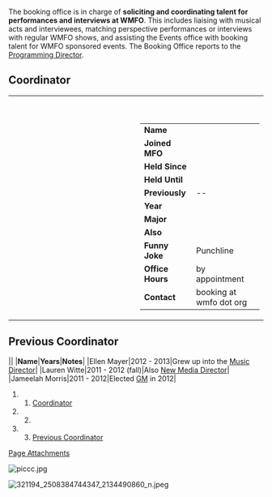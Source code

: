 The booking office is in charge of **soliciting and coordinating talent for performances and interviews at WMFO**. This includes liaising with musical acts and interviewees, matching perspective performances or interviews with regular WMFO shows, and assisting the Events office with booking talent for WMFO sponsored events. The Booking Office reports to the [Programming Director](https://wiki.wmfo.org/Executive_Board/Programming_Dept. "Programming Dept.").

Coordinator
-----------

<table>
<col width="50%" />
<col width="50%" />
<tbody>
<tr class="odd">
<td align="left"><h2><a href="https://wiki.wmfo.org/@api/deki/files/457/=piccc.jpg" title="piccc.jpg"><embed src="https://wiki.wmfo.org/@api/deki/files/457/=piccc.jpg?size=webview" /></a></h2></td>
<td align="left"><p> </p>
<table>
<tbody>
<tr class="odd">
<td align="left"><strong>Name</strong></td>
<td align="left"> </td>
</tr>
<tr class="even">
<td align="left"><strong>Joined MFO</strong></td>
<td align="left"> </td>
</tr>
<tr class="odd">
<td align="left"><strong>Held Since</strong></td>
<td align="left"> </td>
</tr>
<tr class="even">
<td align="left"><strong>Held Until</strong></td>
<td align="left"> </td>
</tr>
<tr class="odd">
<td align="left"><strong>Previously</strong></td>
<td align="left">--</td>
</tr>
<tr class="even">
<td align="left"><strong>Year</strong></td>
<td align="left"> </td>
</tr>
<tr class="odd">
<td align="left"><strong>Major</strong></td>
<td align="left"> </td>
</tr>
<tr class="even">
<td align="left"><strong>Also</strong></td>
<td align="left"> </td>
</tr>
<tr class="odd">
<td align="left"><strong>Funny Joke</strong></td>
<td align="left">Punchline</td>
</tr>
<tr class="even">
<td align="left"><strong>Office Hours</strong></td>
<td align="left">by appointment</td>
</tr>
<tr class="odd">
<td align="left"><strong>Contact</strong></td>
<td align="left"><script type="text/javascript">
<!--
h='&#x77;&#x6d;&#102;&#x6f;&#46;&#x6f;&#114;&#x67;';a='&#64;';n='&#98;&#x6f;&#x6f;&#x6b;&#x69;&#110;&#x67;';e=n+a+h;
document.write('<a h'+'ref'+'="ma'+'ilto'+':'+e+'">'+e+'<\/'+'a'+'>');
// -->
</script><noscript>&#98;&#x6f;&#x6f;&#x6b;&#x69;&#110;&#x67;&#32;&#x61;&#116;&#32;&#x77;&#x6d;&#102;&#x6f;&#32;&#100;&#x6f;&#116;&#32;&#x6f;&#114;&#x67;</noscript></td>
</tr>
</tbody>
</table></td>
</tr>
</tbody>
</table>

Previous Coordinator
--------------------

||
|**Name**|**Years**|**Notes**|
|Ellen Mayer|2012 - 2013|Grew up into the [Music Director](https://wiki.wmfo.org/Executive_Board/Music_Dept. "Music Dept.")|
|Lauren Witte|2011 - 2012 (fall)|Also [New Media Director](https://wiki.wmfo.org/Executive_Board/Publicity_Dept./New_Media_Office "New Media Office")|
|Jameelah Morris|2011 - 2012|Elected [GM](https://wiki.wmfo.org/Executive_Board/GM's_Office "GM's Office") in 2012|

1.  1. [Coordinator](#Coordinator)
2.  2. [](#)
3.  3. [Previous Coordinator](#Previous_Coordinator)

[Page Attachments](https://wiki-files.wmfo.org/About_WMFO/Executive_Board/Music_Dept./Booking_Office)

![piccc.jpg](https://wiki-files.wmfo.org/About_WMFO/Executive_Board/Music_Dept./Booking_Office/piccc.jpg)

![321194_2508384744347_2134490860_n.jpeg](https://wiki-files.wmfo.org/About_WMFO/Executive_Board/Music_Dept./Booking_Office/321194_2508384744347_2134490860_n.jpeg)
